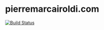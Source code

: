 # pierremarcairoldi.com
[![Build Status](https://travis-ci.org/petester42/pierremarcairoldi.svg?branch=master)](https://travis-ci.org/petester42/pierremarcairoldi)
